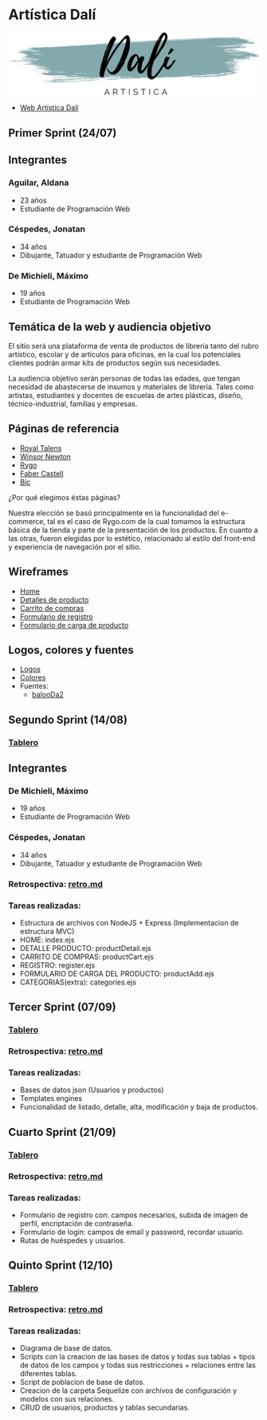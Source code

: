 # Artística Dalí

![logotipo](/design/logos/logo.png)

- [Web Artística Dalí](https://artistica-dali.herokuapp.com)

## Primer Sprint (24/07)

## Integrantes


### Aguilar, Aldana
- 23 años
- Estudiante de Programación Web


### Céspedes, Jonatan
- 34 años
- Dibujante, Tatuador y estudiante de Programación Web


### De Michieli, Máximo
- 19 años
- Estudiante de Programación Web


## Temática de la web y audiencia objetivo

El sitio será una plataforma de venta de productos de librería tanto del rubro artístico, escolar y de artículos para oficinas, en la cual los potenciales clientes podrán armar kits de productos según sus necesidades.

La audiencia objetivo serán personas de todas las edades, que tengan necesidad de abastecerse de insumos y materiales de librería. Tales como artistas, estudiantes y docentes de escuelas de artes plásticas, diseño, técnico-industrial, familias y empresas.


## Páginas de referencia

- [Royal Talens](https://www.royaltalens.com)
- [Winsor Newton](https://www.winsornewton.com)
- [Rygo](https://rygo.com.ar)
- [Faber Castell](https://www.faber-castell.com.ar)
- [Bic](https://www.bicworld.com/es)

¿Por qué elegimos éstas páginas?

Nuestra elección se basó principalmente en la funcionalidad del e-commerce, tal es el caso de Rygo.com de la cual tomamos la estructura básica de la tienda y parte de la presentación de los productos. En cuanto a las otras, fueron elegidas por lo estético, relacionado al estilo del front-end y experiencia de navegación por el sitio.

## Wireframes

- [Home](https://github.com/MaxiDeMichieli/grupo_1_artisticaDali/blob/master/wireframes/home.jpg)
- [Detalles de producto](https://github.com/MaxiDeMichieli/grupo_1_artisticaDali/blob/master/wireframes/detalles%20del%20producto.jpg)
- [Carrito de compras](https://github.com/MaxiDeMichieli/grupo_1_artisticaDali/blob/master/wireframes/carrito%20de%20compras.jpg)
- [Formulario de registro](https://github.com/MaxiDeMichieli/grupo_1_artisticaDali/blob/master/wireframes/registro.jpg)
- [Formulario de carga de producto](https://github.com/MaxiDeMichieli/grupo_1_artisticaDali/blob/master/wireframes/carga%20de%20productos.jpg)


## Logos, colores y fuentes

- [Logos](https://github.com/MaxiDeMichieli/grupo_1_artisticaDali/blob/master/design/logos/logo.png)
- [Colores](https://github.com/MaxiDeMichieli/grupo_1_artisticaDali/blob/master/design/colors/Color%20Hunt%20Palette%20196240.png)
- Fuentes:
    - [balooDa2](https://github.com/MaxiDeMichieli/grupo_1_artisticaDali/tree/master/design/fonts/balooDa2)


## Segundo Sprint (14/08)

### [Tablero](https://trello.com/b/yAEJerws/grupo-1-proyecto-art%C3%ADstica-dal%C3%AD)

## Integrantes 


### De Michieli, Máximo
- 19 años
- Estudiante de Programación Web


### Céspedes, Jonatan
- 34 años
- Dibujante, Tatuador y estudiante de Programación Web


### Retrospectiva: [retro.md](https://github.com/MaxiDeMichieli/grupo_1_artisticaDali/blob/master/retro.md)

### Tareas realizadas:
- Estructura de archivos con NodeJS + Express (Implementacion de estructura MVC)
- HOME: index.ejs
- DETALLE PRODUCTO: productDetail.ejs
- CARRITO DE COMPRAS: productCart.ejs
- REGISTRO: register.ejs
- FORMULARIO DE CARGA DEL PRODUCTO: productAdd.ejs
- CATEGORIAS(extra): categories.ejs

## Tercer Sprint (07/09)

### [Tablero](https://trello.com/b/yAEJerws/grupo-1-proyecto-art%C3%ADstica-dal%C3%AD)

### Retrospectiva: [retro.md](https://github.com/MaxiDeMichieli/grupo_1_artisticaDali/blob/master/retro.md)

### Tareas realizadas:
- Bases de datos json (Usuarios y productos)
- Templates engines
- Funcionalidad de listado, detalle, alta, modificación y baja de productos.

## Cuarto Sprint (21/09)

### [Tablero](https://trello.com/b/yAEJerws/grupo-1-proyecto-art%C3%ADstica-dal%C3%AD)

### Retrospectiva: [retro.md](https://github.com/MaxiDeMichieli/grupo_1_artisticaDali/blob/master/retro.md)

### Tareas realizadas:
- Formulario de registro con: campos necesarios, subida de imagen de perfil, encriptación de contraseña.
- Formulario de login: campos de email y password, recordar usuario.
- Rutas de huéspedes y usuarios.

## Quinto Sprint (12/10)

### [Tablero](https://trello.com/b/yAEJerws/grupo-1-proyecto-art%C3%ADstica-dal%C3%AD)

### Retrospectiva: [retro.md](https://github.com/MaxiDeMichieli/grupo_1_artisticaDali/blob/master/retro.md)

### Tareas realizadas:
- Diagrama de base de datos.
- Scripts con la creacion de las bases de datos y todas sus tablas + tipos de datos de los campos y todas sus restricciones + relaciones entre las diferentes tablas.
- Script de poblacion de base de datos.
- Creacion de la carpeta Sequelize con archivos de configuración y modelos con sus relaciones.
- CRUD de usuarios, productos y tablas secundarias.

